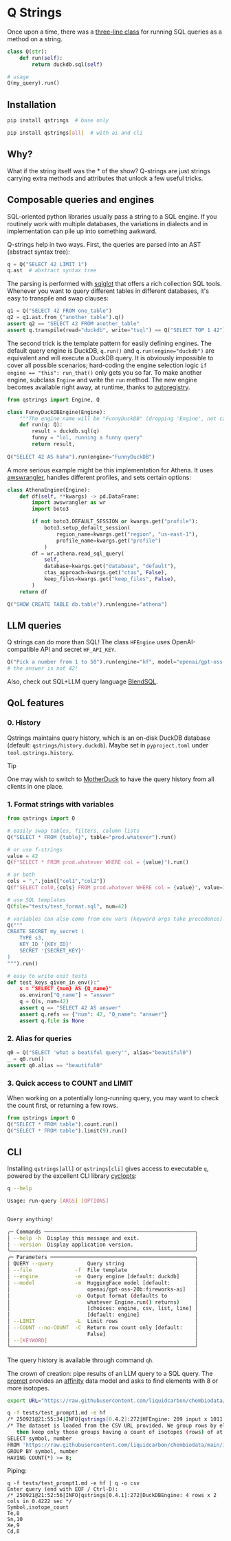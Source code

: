 # Q Strings

Once upon a time, there was a [three-line class](https://medium.com/p/5d4e5b0dfabb) for running SQL queries as a method on a string.

```python
class Q(str):
    def run(self):
        return duckdb.sql(self)

# usage
Q(my_query).run()
```


## Installation

```bash
pip install qstrings  # base only
```

```bash
pip install qstrings[all]  # with ai and cli
```


## Why?

What if the string itself was the * of the show?  Q-strings are just strings carrying extra methods and attributes that unlock a few useful tricks.


## Composable queries and engines

SQL-oriented python libraries usually pass a string to a SQL engine.  If you routinely work with multiple databases, the variations in dialects and in implementation can pile up into something awkward.

Q-strings help in two ways.  First, the queries are parsed into an AST (abstract syntax tree):

```python
q = Q("SELECT 42 LIMIT 1")
q.ast  # abstract syntax tree
```

The parsing is performed with [sqlglot](https://github.com/tobymao/sqlglot) that offers a rich collection SQL tools.  Whenever you want to query different tables in different databases, it's easy to transpile and swap clauses:

```python
q1 = Q("SELECT 42 FROM one_table")
q2 = q1.ast.from_("another_table").q()
assert q2 == "SELECT 42 FROM another_table"
assert q.transpile(read="duckdb", write="tsql") == Q("SELECT TOP 1 42")
```

The second trick is the template pattern for easily defining engines.  The default query engine is DuckDB, `q.run()` and `q.run(engine="duckdb")` are equivalent and will execute a DuckDB query.  It is obviously impossible to cover all possible scenarios; hard-coding the engine selection logic `if engine == "this": run_that()` only gets you so far.  To make another engine, subclass `Engine` and write the `run` method.  The new engine becomes available right away, at runtime, thanks to [autoregistry](https://github.com/BrianPugh/autoregistry).

```python
from qstrings import Engine, Q

class FunnyDuckDBEngine(Engine):
    """The engine name will be "FunnyDuckDB" (dropping 'Engine', not case sensitive)."""
    def run(q: Q):
        result = duckdb.sql(q)
        funny = "lol, running a funny query"
        return result, 
        
Q("SELECT 42 AS haha").run(engine="FunnyDuckDB")
```

A more serious example might be this implementation for Athena.  It uses [awswrangler](https://github.com/aws/aws-sdk-pandas), handles different profiles, and sets certain options:

```python
class AthenaEngine(Engine):
    def df(self, **kwargs) -> pd.DataFrame:
        import awswrangler as wr
        import boto3

        if not boto3.DEFAULT_SESSION or kwargs.get("profile"):
            boto3.setup_default_session(
                region_name=kwargs.get("region", "us-east-1"),
                profile_name=kwargs.get("profile")
            )
        df = wr.athena.read_sql_query(
            self,
            database=kwargs.get("database", "default"),
            ctas_approach=kwargs.get("ctas", False),
            keep_files=kwargs.get("keep_files", False),
        )
    return df

Q("SHOW CREATE TABLE db.table").run(engine="athena")
```

## LLM queries

Q strings can do more than SQL!  The class `HFEngine` uses OpenAI-compatible API and secret `HF_API_KEY`.

```python
Q("Pick a number from 1 to 50").run(engine="hf", model="openai/gpt-oss-20b:fireworks-ai")
# the answer is not 42!
```

Also, check out SQL+LLM query language [BlendSQL](https://github.com/parkervg/blendsql).


## QoL features

### 0. History

Qstrings maintains query history, which is an on-disk DuckDB database (default: `qstrings/history.duckdb`).  Maybe set in `pyproject.toml` under `tool.qstrings.history`.


> [!TIP]
> One may wish to switch to [MotherDuck](https://motherduck.com/product/pricing/) to have the query history from all clients in one place.


### 1. Format strings with variables

```python
from qstrings import Q

# easily swap tables, filters, column lists
Q("SELECT * FROM {table}", table="prod.whatever").run()

# or use f-strings
value = 42
Q(f"SELECT * FROM prod.whatever WHERE col = {value}").run()

# or both
cols = ",".join(["col1","col2"])
Q(f"SELECT col0,{cols} FROM prod.whatever WHERE col = {value}", value=1).run()

# use SQL templates
Q(file="tests/test_format.sql", num=42)

# variables can also come from env vars (keyword args take precedence)
Q("""
CREATE SECRET my_secret (
    TYPE s3,
    KEY_ID '{KEY_ID}'
    SECRET '{SECRET_KEY}'
)
""").run()

# easy to write unit tests
def test_keys_given_in_env():"
    s = "SELECT {num} AS {Q_name}"
    os.environ["Q_name"] = "answer"
    q = Q(s, num=42)
    assert q == "SELECT 42 AS answer"
    assert q.refs == {"num": 42, "Q_name": "answer"}
    assert q.file is None
```

### 2. Alias for queries

```python
q0 = Q("SELECT 'what a beatiful query'", alias="beautiful0")
_ = q0.run()
assert q0.alias == "beautiful0"
```


### 3. Quick access to COUNT and LIMIT

When working on a potentially long-running query, you may want to check the count first, or returning a few rows.

```python
from qstrings import Q
Q("SELECT * FROM table").count.run()
Q("SELECT * FROM table").limit(9).run()
```

## CLI

Installing `qstrings[all]` or `qstrings[cli]` gives access to executable `q`, powered by the excellent CLI library [cyclopts](https://github.com/BrianPugh/cyclopts):


```bash
q --help

Usage: run-query [ARGS] [OPTIONS]


Query anything!

╭─ Commands ─────────────────────────────────────────────────╮
│ --help -h  Display this message and exit.                  │
│ --version  Display application version.                    │
╰────────────────────────────────────────────────────────────╯
╭─ Parameters ───────────────────────────────────────────────╮
│ QUERY --query           Query string                       │
│ --file              -f  File template                      │
│ --engine            -e  Query engine [default: duckdb]     │
│ --model             -m  HuggingFace model [default:        │
│                         openai/gpt-oss-20b:fireworks-ai]   │
│                     -o  Output format (defaults to         │
│                         whatever Engine.run() returns)     │
│                         [choices: engine, csv, list, line] │
│                         [default: engine]                  │
│ --LIMIT             -L  Limit rows                         │
│ --COUNT --no-COUNT  -C  Return row count only [default:    │
│                         False]                             │
│ --[KEYWORD]                                                │
╰────────────────────────────────────────────────────────────╯
```

The query history is available through command `qh`.

The crown of creation: pipe results of an LLM query to a SQL query.  The [prompt](https://github.com/liquidcarbon/qstrings/blob/main/tests/test_prompt1.md) provides an [affinity](https://github.com/liquidcarbon/affinity) data model and asks to find elements with 8 or more isotopes.

```bash
export URL="https://raw.githubusercontent.com/liquidcarbon/chembiodata/main/isotopes.csv"

q -f tests/test_prompt1.md -e hf 
/* 250921@21:55:34|INFO|qstrings[0.4.2]:272|HFEngine: 209 input x 1011 output tokens in 4.0431 sec */
/* The dataset is loaded from the CSV URL provided. We group rows by element symbol and atomic number,
   then keep only those groups having a count of isotopes (rows) of at least eight. */
SELECT symbol, number
FROM 'https://raw.githubusercontent.com/liquidcarbon/chembiodata/main/isotopes.csv'
GROUP BY symbol, number
HAVING COUNT(*) >= 8;
```

Piping:

```
q -f tests/test_prompt1.md -e hf | q -o csv
Enter query (end with EOF / Ctrl-D):
/* 250921@21:52:56|INFO|qstrings[0.4.1]:272|DuckDBEngine: 4 rows x 2 cols in 0.4222 sec */
Symbol,isotope_count
Te,8
Sn,10
Xe,9
Cd,8
```
